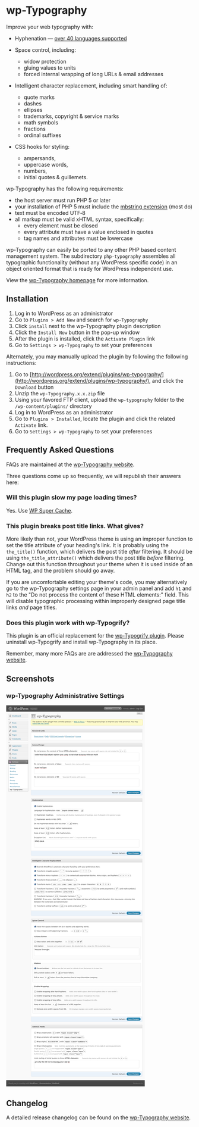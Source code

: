 # wp-Typography #

Improve your web typography with:

* Hyphenation &mdash; [over 40 languages supported](https://code.mundschenk.at/wp-typography/frequently-asked-questions/#what-hyphenation-language-patterns-are-included)

* Space control, including:
    * widow protection
    * gluing values to units
    * forced internal wrapping of long URLs & email addresses

* Intelligent character replacement, including smart handling of:
    * quote marks
    * dashes
    * ellipses
    * trademarks, copyright & service marks
    * math symbols
    * fractions
    * ordinal suffixes

* CSS hooks for styling:
    * ampersands,
    * uppercase words,
    * numbers,
    * initial quotes & guillemets.

wp‐Typography has the following requirements:

* the host server must run PHP 5 or later
* your installation of PHP 5 must include the [mbstring extension](http://us3.php.net/manual/en/mbstring.installation.php) (most do)
* text must be encoded UTF‐8
* all markup must be valid xHTML syntax, specifically:
    * every element must be closed
    * every attribute must have a value enclosed in quotes
    * tag names and attributes must be lowercase

wp-Typography can easily be ported to any other PHP based content management system. The subdirectory `php-typography` assembles all typographic functionality (without any WordPress specific code) in an object oriented format that is ready for WordPress independent use.

View the [wp-Typography homepage](https://code.mundschenk.at/wp-typography/ "wp-Typography Homepage") for more information.

## Installation ##

1. Log in to WordPress as an administrator
2. Go to `Plugins > Add New` and search for `wp-Typography`
3. Click `install` next to the wp-Typography plugin description
4. Click the `Install Now` button in the pop-up window
5. After the plugin is installed, click the `Activate Plugin` link
6. Go to `Settings > wp-Typography` to set your preferences

Alternately, you may manually upload the plugin by following the following instructions:

1. Go to [http://wordpress.org/extend/plugins/wp-typography/](http://wordpress.org/extend/plugins/wp-typography/), and click the `Download` button
2. Unzip the `wp-Typography.x.x.zip` file
3. Using your favored FTP client, upload the `wp-typography` folder to the `/wp-content/plugins/` directory
4. Log in to WordPress as an administrator
5. Go to `Plugins > Installed`, locate the plugin and click the related `Activate` link.
6. Go to `Settings > wp-Typography` to set your preferences

## Frequently Asked Questions ##

FAQs are maintained at the [wp-Typography website](https://code.mundschenk.at/wp-typography/frequently-asked-questions/ "wp-Typography FAQs").

Three questions come up so frequently, we will republish their answers here:

### Will this plu­gin slow my page load­ing times? ###

Yes. Use [WP Super Cache](http://wordpress.org/extend/plugins/wp-super-cache/).

### This plugin breaks post title links.  What gives? ###

More likely than not, your WordPress theme is using an improper function to set the title attribute of your heading's link.  It is probably using the `the_title()` function, which delivers the post title *after* filtering.  It should be using `the_title_attribute()` which delivers the post title *before* filtering.  Change out this function throughout your theme when it is used inside of an HTML tag, and the problem should go away.

If you are uncomfortable editing your theme's code, you may alternatively go to the wp-Typography settings page in your admin panel and add `h1` and `h2` to the "Do not process the content of these HTML elements:" field.  This will disable typographic processing within improperly designed page title links <em>and</em> page titles.

### Does this plugin work with wp-Typogrify? ###

This plugin is an official replacement for the [wp-Typogrify plugin](http://wordpress.org/extend/plugins/wp-typogrify/).  Please uninstall wp-Typogrify and install wp-Typography in its place.

Remember, many more FAQs are are addressed the [wp-Typography website](https://code.mundschenk.at/wp-typography/frequently-asked-questions/).


## Screenshots ##

### wp-Typography Administrative Settings ###
![Imawp-Typography administrative settings](screenshot-1.png)

## Changelog ##

A detailed release changelog can be found on the [wp-Typography website](https://code.mundschenk.at/wp-typography/changes/).
